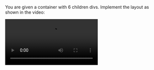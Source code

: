 You are given a container with 6 children divs. Implement the layout as shown in the video:

<video src="https://github.com/jsartisan/frontend-challenges/assets/6636360/b837567c-66b5-45f5-b289-d6167c849af9" controls /> 

The breakpoints are 400px, 600px, 800px.
